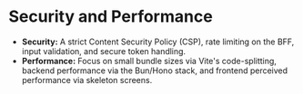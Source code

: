 # Security and Performance

  * **Security:** A strict Content Security Policy (CSP), rate limiting on the BFF, input validation, and secure token handling.
  * **Performance:** Focus on small bundle sizes via Vite's code-splitting, backend performance via the Bun/Hono stack, and frontend perceived performance via skeleton screens.
